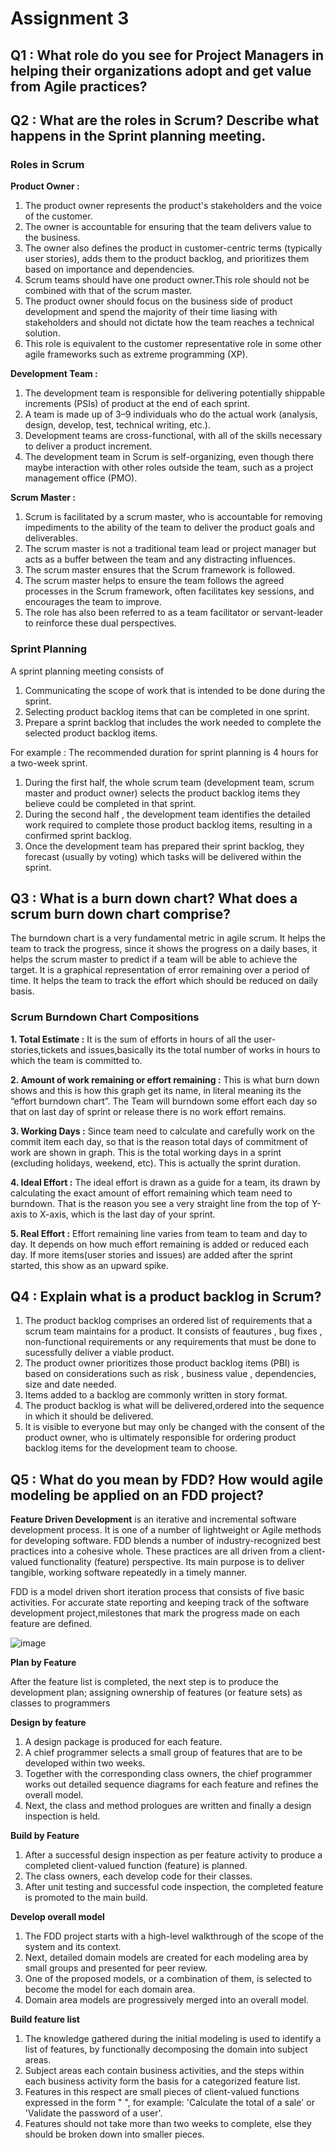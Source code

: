 # Assignment 3

## Q1 : What role do you see for Project Managers in helping their organizations adopt and get value from Agile practices?

## Q2 : What are the roles in Scrum? Describe what happens in the Sprint planning meeting.
### Roles in Scrum
**Product Owner :**
1.  The product owner represents the product's stakeholders and the voice of the customer.
2.  The owner is accountable for ensuring that the team delivers value to the business.
3.  The owner also defines the product in customer-centric terms (typically user stories), adds them to the product backlog, and prioritizes them based on importance and dependencies.
4.  Scrum teams should have one product owner.This role should not be combined with that of the scrum master.
5.  The product owner should focus on the business side of product development and spend the majority of their time liasing with stakeholders and should not dictate how the team reaches a technical solution.
6.  This role is equivalent to the customer representative role in some other agile frameworks such as extreme programming (XP).

**Development Team :**
1.  The development team is responsible for delivering potentially shippable increments (PSIs) of product at the end of each sprint.
2.  A team is made up of 3–9 individuals who do the actual work (analysis, design, develop, test, technical writing, etc.).
3.  Development teams are cross-functional, with all of the skills necessary to deliver a product increment.
4.  The development team in Scrum is self-organizing, even though there maybe interaction with other roles outside the team, such as a project
management office (PMO).

**Scrum Master :**
1.  Scrum is facilitated by a scrum master, who is accountable for removing impediments to the ability of the team to deliver the product goals and deliverables.
2.  The scrum master is not a traditional team lead or project manager but acts as a buffer between the team and any distracting influences.
3.  The scrum master ensures that the Scrum framework is followed.
4.  The scrum master helps to ensure the team follows the agreed processes in the Scrum framework, often facilitates key sessions, and encourages the team to improve.
5.  The role has also been referred to as a team facilitator or servant-leader to reinforce these dual perspectives.

### Sprint Planning
A sprint planning meeting consists of 
1.  Communicating the scope of work that is intended to be done during the sprint.
2.  Selecting product backlog items that can be completed in one sprint.
3.  Prepare a sprint backlog that includes the work needed to complete the selected product backlog items.

For example : The recommended duration for sprint planning is 4 hours for a two-week sprint.
1.  During the first half, the whole scrum team (development team, scrum master and product owner) selects the product backlog items they believe could be completed in that sprint.
2.  During the second half , the development team identifies the detailed work required to complete those product backlog items, resulting in a confirmed sprint backlog.
3.  Once the development team has prepared their sprint backlog, they forecast (usually by voting) which tasks will be delivered within the sprint.

## Q3 : What is a burn down chart? What does a scrum burn down chart comprise?
The burndown chart is a very fundamental metric in agile scrum. It helps the team to track the progress, since it shows the progress on a daily bases, it helps the scrum master to predict if a team will be able to achieve the target.
It is a graphical representation of error remaining over a period of time. It helps the team to track the effort which should be reduced on daily basis.

### Scrum Burndown Chart Compositions
**1.  Total Estimate :** It is the sum of efforts in hours of all the user-stories,tickets and issues,basically its the total number of works in hours to which the team is committed to.

**2.  Amount of work remaining or effort remaining :** This is what burn down shows and this is how this graph get its name, in literal meaning its the “effort burndown chart”. The Team will burndown some effort each day so that on last day of sprint or release there is no work effort remains.

**3.  Working Days :** Since team need to calculate and carefully work on the commit item each day, so that is the reason total days of commitment of work are shown in graph. This is the total working days in a sprint (excluding holidays, weekend, etc). This is actually the sprint duration.

**4.  Ideal Effort :** The ideal effort is drawn as a guide for a team, its drawn by calculating the exact amount of effort remaining which team need to burndown. That is the reason you see a very straight line from the top of Y-axis to X-axis, which is the last day of your sprint.

**5.  Real Effort :** Effort remaining line varies from team to team and day to day. It depends on how much effort remaining is added or reduced each day. If more items(user stories and issues) are added after the sprint started, this show as an upward spike.


## Q4 : Explain what is a product backlog in Scrum?
1.  The product backlog comprises an ordered list of requirements that a scrum team maintains for a product. It consists of feautures , bug fixes , non-functional requirements or any requirements that must be done to sucessfully deliver a viable product.
2.  The product owner prioritizes those product backlog items (PBI) is based on considerations such as risk , business value , dependencies, size and date needed.
3.  Items added to a backlog are commonly written in story format.
4.  The product backlog is what will be delivered,ordered into the sequence in which it should be delivered.
5.  It is visible to everyone but may only be changed with the consent of the product owner, who is ultimately responsible for ordering product backlog items for the development team to choose.


## Q5 : What do you mean by FDD? How would agile modeling be applied on an FDD project?
**Feature Driven Development** is an iterative and incremental software development process. It is one of a number of lightweight or Agile methods for developing software.
FDD blends a number of industry-recognized best practices into a cohesive whole. These practices are all driven from a client-valued functionality (feature) perspective. Its main purpose is to deliver tangible, working software repeatedly in a timely manner.

FDD is a model driven short iteration process that consists of five basic activities. For accurate state reporting and keeping track of the software development project,milestones that mark the progress made on each feature are defined.

![image](https://www.visual-paradigm.com/servlet/editor-content/scrum/what-is-agile-software-development/sites/7/2018/12/feature-drive-development.png)


**Plan by Feature**

After the feature list is completed, the next step is to produce the development plan; assigning ownership of features (or feature sets) as classes to programmers


**Design by feature**
1.  A design package is produced for each feature.
2.  A chief programmer selects a small group of features that are to be developed within two weeks.
3.  Together with the corresponding class owners, the chief programmer works out detailed sequence diagrams for each feature and refines the overall model.
4.  Next, the class and method prologues are written and finally a design inspection is held.


**Build by Feature**
1.  After a successful design inspection as per feature activity to produce a completed client-valued function (feature) is planned.
2.  The class owners, each develop code for their classes.
3.  After unit testing and successful code inspection, the completed feature is promoted to the main build.

**Develop overall model**
1.  The FDD project starts with a high-level walkthrough of the scope of the system and its context.
2.  Next, detailed domain models are created for each modeling area by small groups and presented for peer review.
3.  One of the proposed models, or a combination of them, is selected to become the model for each domain area.
4.  Domain area models are progressively merged into an overall model.

**Build feature list**
1.  The knowledge gathered during the initial modeling is used to identify a list of features, by functionally decomposing the domain into subject areas.
2.  Subject areas each contain business activities, and the steps within each business activity form the basis for a categorized feature list.
3.  Features in this respect are small pieces of client-valued functions expressed in the form "<action> <result> <object>", for example: 'Calculate the total of a sale' or 'Validate the password of a user'.
4.  Features should not take more than two weeks to complete, else they should be broken down into smaller pieces.

